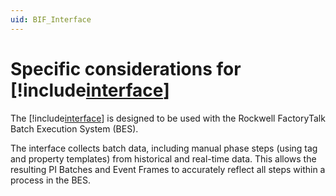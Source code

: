 ```yaml
---
uid: BIF_Interface
---
```


# Specific considerations for [!include[interface](../includes/product-short.md)]

<!-- Requires customization for interface -->

The [!include[interface](../includes/product-short.md)] is designed to be used with the Rockwell FactoryTalk Batch Execution System (BES). 

The interface collects batch data, including manual phase steps (using tag and property templates) from historical and real-time data. This allows the resulting PI Batches and Event Frames to accurately reflect all steps within a process in the BES.